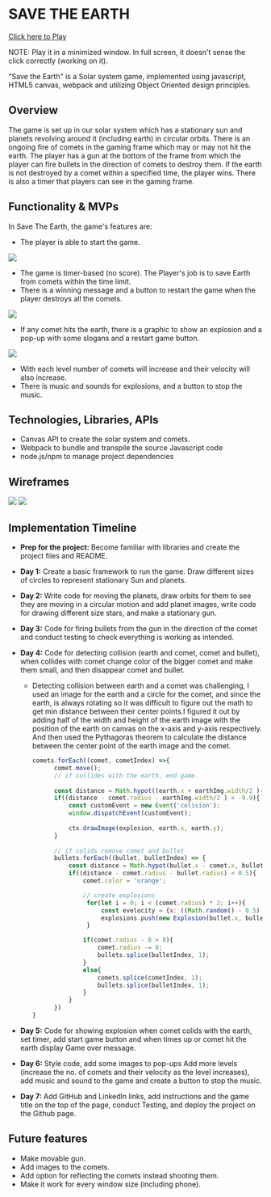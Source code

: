 
# SAVE THE EARTH

  [Click here to Play](https://kirti-harode.github.io/SaveTheEarth/)

  NOTE: Play it in a minimized window. In full screen, it doesn't sense the click correctly (working on it).
   
"Save the Earth" is a Solar system game, implemented using javascript, HTML5 canvas, webpack and utilizing Object Oriented design principles.

## Overview

The game is set up in our solar system which has a stationary sun and planets revolving around it (including earth) in circular orbits. There is an ongoing fire of comets in the gaming frame which may or may not hit the earth. The player has a gun at the bottom of the frame from which the player can fire bullets in the direction of comets to destroy them. If the earth is not destroyed by a comet within a specified time, the player wins. There is also a timer that players can see in the gaming frame.


## Functionality & MVPs

  In Save The Earth, the game's features are:

 
  * The player is able to start the game.

  <img src="images/welcome.png" >

  * The game is timer-based (no score). The Player's job is to save Earth from comets within the time limit.
  * There is a winning message and a button to restart the game when the player destroys all the comets.

  <img src="./images/winMsg.png" >

  * If any comet hits the earth, there is a graphic to show an explosion and a pop-up with some slogans and a restart game button.

  <img src="./images/loseMsg.png" >

  * With each level number of comets will increase and their velocity will also increase.
  * There is music and sounds for explosions, and a button to stop the music.
  

## Technologies, Libraries, APIs

  * Canvas API to create the solar system and comets.
  * Webpack to bundle and transpile the source Javascript code
  * node.js/npm to manage project dependencies

## Wireframes

<img src="./images/new wireframe.png" >

<img src="./images/screenShot.png" >

## Implementation Timeline

  * **Prep for the project:** Become familiar with libraries and create the project files and README.
  * **Day 1:**  Create a basic framework to run the game. Draw different sizes of circles to represent stationary Sun and planets.
  * **Day 2:**  Write code for moving the planets, draw orbits for them to see they are moving in a circular motion and add planet images, write code for drawing different size stars, and make a stationary gun.
  * **Day 3:**  Code for firing bullets from the gun in the direction of the comet and conduct testing to check everything is working as intended.
  * **Day 4:**  Code for detecting collision (earth and comet, comet and bullet), when collides with comet change color of the bigger comet and make them small, and then disappear comet and bullet.
  
    * Detecting collision between earth and a comet was challenging, I used an image for the earth and a circle for the comet, and since the earth, is always rotating so it was difficult to figure out the math to get min distance between their center points.I figured it out by adding half of the width and height of the earth image with the position of the earth on canvas on the x-axis and y-axis respectively. And then used the Pythagoras theorem to calculate the distance between the center point of the earth image and the comet.

      ```js
      comets.forEach((comet, cometIndex) =>{
            comet.move();
            // if collides with the earth, end game.
            
            const distance = Math.hypot((earth.x + earthImg.width/2 )- comet.x, (earth.y + earthImg.height/2) - comet.y);
            if((distance - comet.radius - earthImg.width/2 ) < -9.9){
                const customEvent = new Event('colision');
                window.dispatchEvent(customEvent);
                
                ctx.drawImage(explosion, earth.x, earth.y);
            }
            
            // if colids remove comet and bullet
            bullets.forEach((bullet, bulletIndex) => {   
                const distance = Math.hypot(bullet.x - comet.x, bullet.y - comet.y);
                if((distance - comet.radius - bullet.radius) < 0.5){
                    comet.color = 'orange';

                    // create explosions
                     for(let i = 0; i < (comet.radius) * 2; i++){
                         const evelocity = {x: ((Math.random() - 0.5) * (Math.random() * 8)), y: ((Math.random() - 0.5) * (Math.random() * 8))};
                         explosions.push(new Explosion(bullet.x, bullet.y, Math.random() * 2, 'orange', evelocity));
                     }

                    if(comet.radius - 8 > 8){
                        comet.radius -= 8;
                        bullets.splice(bulletIndex, 1);
                    }
                    else{
                        comets.splice(cometIndex, 1);
                        bullets.splice(bulletIndex, 1);
                    }
                }   
            })
      }
      ```
  * **Day 5:**  Code for showing explosion when comet colids with the earth, set timer, add start game button and when times up or comet hit the earth display Game over message.
  * **Day 6:**  Style code, add some images to pop-ups Add more levels (increase the no. of comets and their velocity as the level increases), add music and sound to the game and create a button to stop the music.
  * **Day 7:** Add GitHub and LinkedIn links, add instructions and the game title on the top of the page, conduct Testing, and deploy the project on the Github page.

## Future features
  * Make movable gun.
  * Add images to the comets.
  * Add option for reflecting the comets instead shooting them.
  * Make it work for every window size (including phone).
